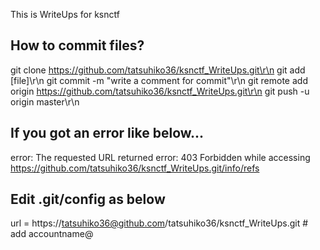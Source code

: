 This is WriteUps for ksnctf

## How to commit files?
git clone https://github.com/tatsuhiko36/ksnctf_WriteUps.git\r\n
git add [file]\r\n
git commit -m "write a comment for commit"\r\n
git remote add origin https://github.com/tatsuhiko36/ksnctf_WriteUps.git\r\n
git push -u origin master\r\n

## If you got an error like below...
error: The requested URL returned error: 403 Forbidden while accessing https://github.com/tatsuhiko36/ksnctf_WriteUps.git/info/refs

## Edit .git/config as below
url = https://tatsuhiko36@github.com/tatsuhiko36/ksnctf_WriteUps.git # add accountname@